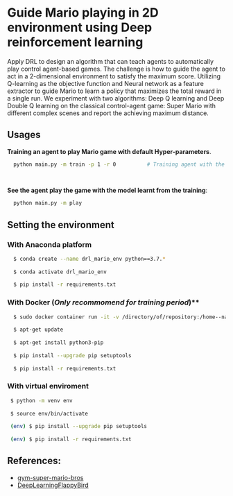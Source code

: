 # Guide Mario playing in 2D environment using Deep reinforcement learning

Apply DRL to design an algorithm that can teach agents to automatically play control agent-based games. The challenge is how to guide the agent to act in a 2-dimensional environment to satisfy the maximum score. Utilizing Q-learning as the objective function and Neural network as a feature extractor to guide Mario to learn a policy that maximizes the total reward in a single run. We experiment with two algorithms: Deep Q learning and Deep Double Q learning on the classical control-agent game: Super Mario with different complex scenes and report the achieving maximum distance.

## Usages
  **Training an agent to play Mario game with default Hyper-parameters**.
  ```bash
    python main.py -m train -p 1 -r 0          # Training agent with the 1'st hyper-parameter and not render the graphic.
    
    
  ```
  **See the agent play the game with the model learnt from the training**:
  ```bash
    python main.py -m play
  ```
  
## Setting the environment
  ### With Anaconda platform
  ```bash
    $ conda create --name drl_mario_env python==3.7.*
    
    $ conda activate drl_mario_env
    
    $ pip install -r requirements.txt
  ```
  
  ### With Docker (*Only recommomend for training period*)**
  ```bash
    $ sudo docker container run -it -v /directory/of/repository:/home--name drl_mario ubuntu:18.04
    
    $ apt-get update
    
    $ apt-get install python3-pip
    
    $ pip install --upgrade pip setuptools
    
    $ pip install -r requirements.txt
  ```
 
 ### With virtual enviroment
 ```bash
  $ python -m venv env
  
  $ source env/bin/activate
  
  (env) $ pip install --upgrade pip setuptools
  
  (env) $ pip install -r requirements.txt
 ```
 

  
 

## References:
- [gym-super-mario-bros](https://github.com/Kautenja/gym-super-mario-bros)
- [DeepLearningFlappyBird](https://github.com/tiennvuit/DeepLearningFlappyBird)
